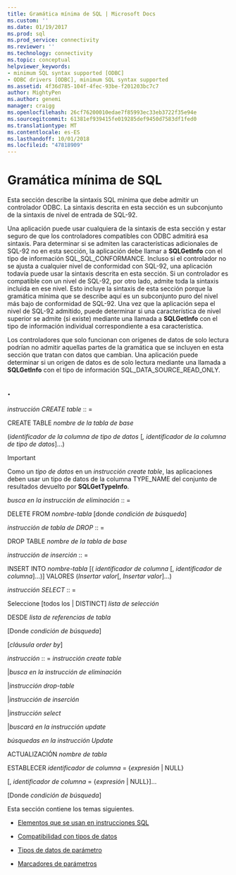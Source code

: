 ```yaml
---
title: Gramática mínima de SQL | Microsoft Docs
ms.custom: ''
ms.date: 01/19/2017
ms.prod: sql
ms.prod_service: connectivity
ms.reviewer: ''
ms.technology: connectivity
ms.topic: conceptual
helpviewer_keywords:
- minimum SQL syntax supported [ODBC]
- ODBC drivers [ODBC], minimum SQL syntax supported
ms.assetid: 4f36d785-104f-4fec-93be-f201203bc7c7
author: MightyPen
ms.author: genemi
manager: craigg
ms.openlocfilehash: 26cf76200010edae7f85993ec33eb3722f35e94e
ms.sourcegitcommit: 61381ef939415fe019285def9450d7583df1fed0
ms.translationtype: MT
ms.contentlocale: es-ES
ms.lasthandoff: 10/01/2018
ms.locfileid: "47818909"
---
```

# <a name="sql-minimum-grammar"></a>Gramática mínima de SQL
Esta sección describe la sintaxis SQL mínima que debe admitir un controlador ODBC. La sintaxis descrita en esta sección es un subconjunto de la sintaxis de nivel de entrada de SQL-92.  
  
 Una aplicación puede usar cualquiera de la sintaxis de esta sección y estar seguro de que los controladores compatibles con ODBC admitirá esa sintaxis. Para determinar si se admiten las características adicionales de SQL-92 no en esta sección, la aplicación debe llamar a **SQLGetInfo** con el tipo de información SQL_SQL_CONFORMANCE. Incluso si el controlador no se ajusta a cualquier nivel de conformidad con SQL-92, una aplicación todavía puede usar la sintaxis descrita en esta sección. Si un controlador es compatible con un nivel de SQL-92, por otro lado, admite toda la sintaxis incluida en ese nivel. Esto incluye la sintaxis de esta sección porque la gramática mínima que se describe aquí es un subconjunto puro del nivel más bajo de conformidad de SQL-92. Una vez que la aplicación sepa el nivel de SQL-92 admitido, puede determinar si una característica de nivel superior se admite (si existe) mediante una llamada a **SQLGetInfo** con el tipo de información individual correspondiente a esa característica.  
  
 Los controladores que solo funcionan con orígenes de datos de solo lectura podrían no admitir aquellas partes de la gramática que se incluyen en esta sección que tratan con datos que cambian. Una aplicación puede determinar si un origen de datos es de solo lectura mediante una llamada a **SQLGetInfo** con el tipo de información SQL_DATA_SOURCE_READ_ONLY.  
  
## <a name="statement"></a>.  
 *instrucción CREATE table* :: =  
  
 CREATE TABLE *nombre de la tabla de base*  
  
 (*identificador de la columna de tipo de datos* [*, identificador de la columna de tipo de datos*]...)  
  
> [!IMPORTANT]  
>  Como un *tipo de datos* en un *instrucción create table*, las aplicaciones deben usar un tipo de datos de la columna TYPE_NAME del conjunto de resultados devuelto por **SQLGetTypeInfo**.  
  
 *busca en la instrucción de eliminación* :: =  
  
 DELETE FROM *nombre-tabla* [donde *condición de búsqueda*]  
  
 *instrucción de tabla de DROP* :: =  
  
 DROP TABLE *nombre de la tabla de base*  
  
 *instrucción de inserción* :: =  
  
 INSERT INTO *nombre-tabla* [( *identificador de columna* [, *identificador de columna*]...)]      VALORES (*Insertar valor*[, *Insertar valor*]...)  
  
 *instrucción SELECT* :: =  
  
 Seleccione [todos los &#124; DISTINCT] *lista de selección*  
  
 DESDE *lista de referencias de tabla*  
  
 [Donde *condición de búsqueda*]  
  
 [*cláusula order by*]  
  
 *instrucción* :: = *instrucción create table*  
  
 &#124;*busca en la instrucción de eliminación*  
  
 &#124;*instrucción drop-table*  
  
 &#124;*instrucción de inserción*  
  
 &#124;*instrucción select*  
  
 &#124;*buscará en la instrucción update*  
  
 *búsquedas en la instrucción Update*  
  
 ACTUALIZACIÓN *nombre de tabla*  
  
 ESTABLECER *identificador de columna* = {*expresión* &#124; NULL}  
  
 [, *identificador de columna* = {*expresión* &#124; NULL}]...  
  
 [Donde *condición de búsqueda*]  
  
 Esta sección contiene los temas siguientes.  
  
-   [Elementos que se usan en instrucciones SQL](../../../odbc/reference/appendixes/elements-used-in-sql-statements.md)  
  
-   [Compatibilidad con tipos de datos](../../../odbc/reference/appendixes/data-type-support.md)  
  
-   [Tipos de datos de parámetro](../../../odbc/reference/appendixes/parameter-data-types.md)  
  
-   [Marcadores de parámetros](../../../odbc/reference/appendixes/parameter-markers.md)
